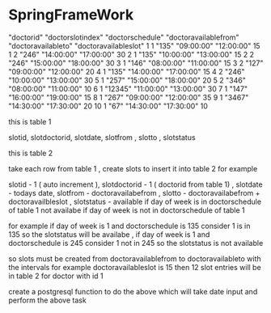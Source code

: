 # SpringFrameWork

"doctorid"	"doctorslotindex"	"doctorschedule"	"doctoravailablefrom"	"doctoravailableto"	"doctoravailableslot"
1	1	"135"	"09:00:00"	"12:00:00"	15
1	2	"246"	"14:00:00"	"17:00:00"	30
2	1	"135"	"10:00:00"	"13:00:00"	15
2	2	"246"	"15:00:00"	"18:00:00"	30
3	1	"146"	"08:00:00"	"11:00:00"	15
3	2	"127"	"09:00:00"	"12:00:00"	20
4	1	"135"	"14:00:00"	"17:00:00"	15
4	2	"246"	"10:00:00"	"13:00:00"	30
5	1	"257"	"15:00:00"	"18:00:00"	20
5	2	"346"	"08:00:00"	"11:00:00"	10
6	1	"12345"	"11:00:00"	"13:00:00"	30
7	1	"147"	"16:00:00"	"19:00:00"	15
8	1	"267"	"09:00:00"	"12:00:00"	35
9	1	"3467"	"14:30:00"	"17:30:00"	20
10	1	"67"	"14:30:00"	"17:30:00"	10

this is table 1

slotid, slotdoctorid, slotdate, slotfrom , slotto , slotstatus 

this is table 2

take each row from table 1 , create slots to insert it into table 2 
for example 

slotid - 1 ( auto increment ),
slotdoctorid - 1 ( doctorid from table 1) ,
slotdate - todays date, 
slotfrom - doctoravailabefrom ,
slotto - doctoravailabefrom + doctoravailbleslot  ,
slotstatus - 
available if day of week is in doctorschedule of table 1
not availabe if day of week is not in doctorschedule of table 1

for example if day of week is 1 and doctorschedule is 135 consider 1 is in 135 so the slotstatus will be availabe , if day of week is 1 and doctorschedule is 245 consider 1 not in 245 so the slotstatus is not available

so slots must be created from doctoravailablefrom to doctoravailableto with the intervals 
for example doctoravailableslot is 15 then 12 slot entries will be in table 2 for doctor with id 1 

create a postgresql function to do the above which will take date input and perform the above task
